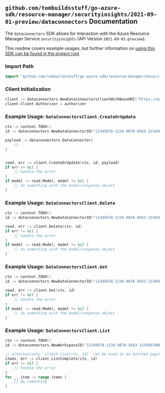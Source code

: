 
## `github.com/tombuildsstuff/go-azure-sdk/resource-manager/securityinsights/2021-09-01-preview/dataconnectors` Documentation

The `dataconnectors` SDK allows for interaction with the Azure Resource Manager Service `securityinsights` (API Version `2021-09-01-preview`).

This readme covers example usages, but further information on [using this SDK can be found in the project root](https://github.com/tombuildsstuff/go-azure-sdk/tree/main/docs).

### Import Path

```go
import "github.com/tombuildsstuff/go-azure-sdk/resource-manager/securityinsights/2021-09-01-preview/dataconnectors"
```


### Client Initialization

```go
client := dataconnectors.NewDataConnectorsClientWithBaseURI("https://management.azure.com")
client.Client.Authorizer = authorizer
```


### Example Usage: `DataConnectorsClient.CreateOrUpdate`

```go
ctx := context.TODO()
id := dataconnectors.NewDataConnectorID("12345678-1234-9876-4563-123456789012", "example-resource-group", "workspaceValue", "dataConnectorIdValue")

payload := dataconnectors.DataConnector{
	// ...
}


read, err := client.CreateOrUpdate(ctx, id, payload)
if err != nil {
	// handle the error
}
if model := read.Model; model != nil {
	// do something with the model/response object
}
```


### Example Usage: `DataConnectorsClient.Delete`

```go
ctx := context.TODO()
id := dataconnectors.NewDataConnectorID("12345678-1234-9876-4563-123456789012", "example-resource-group", "workspaceValue", "dataConnectorIdValue")

read, err := client.Delete(ctx, id)
if err != nil {
	// handle the error
}
if model := read.Model; model != nil {
	// do something with the model/response object
}
```


### Example Usage: `DataConnectorsClient.Get`

```go
ctx := context.TODO()
id := dataconnectors.NewDataConnectorID("12345678-1234-9876-4563-123456789012", "example-resource-group", "workspaceValue", "dataConnectorIdValue")

read, err := client.Get(ctx, id)
if err != nil {
	// handle the error
}
if model := read.Model; model != nil {
	// do something with the model/response object
}
```


### Example Usage: `DataConnectorsClient.List`

```go
ctx := context.TODO()
id := dataconnectors.NewWorkspaceID("12345678-1234-9876-4563-123456789012", "example-resource-group", "workspaceValue")

// alternatively `client.List(ctx, id)` can be used to do batched pagination
items, err := client.ListComplete(ctx, id)
if err != nil {
	// handle the error
}
for _, item := range items {
	// do something
}
```
